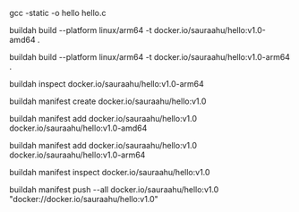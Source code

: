 gcc -static -o hello hello.c

buildah build --platform linux/arm64 -t docker.io/sauraahu/hello:v1.0-amd64 .

buildah build --platform linux/arm64 -t docker.io/sauraahu/hello:v1.0-arm64 .

buildah inspect docker.io/sauraahu/hello:v1.0-arm64

buildah manifest create docker.io/sauraahu/hello:v1.0

buildah manifest add docker.io/sauraahu/hello:v1.0 docker.io/sauraahu/hello:v1.0-amd64

buildah manifest add docker.io/sauraahu/hello:v1.0 docker.io/sauraahu/hello:v1.0-arm64

buildah manifest inspect docker.io/sauraahu/hello:v1.0

buildah manifest push --all docker.io/sauraahu/hello:v1.0 "docker://docker.io/sauraahu/hello:v1.0"

